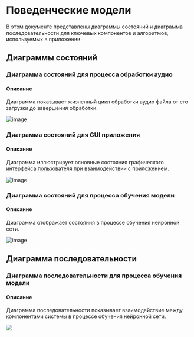 # Поведенческие модели

В этом документе представлены диаграммы состояний и диаграмма последовательности для ключевых компонентов и алгоритмов, используемых в приложении.

## Диаграммы состояний

### Диаграмма состояний для процесса обработки аудио

#### Описание
Диаграмма показывает жизненный цикл обработки аудио файла от его загрузки до завершения обработки.


![image](https://github.com/Retnug228/Lab3Orpo/assets/140345168/1e7f71f9-04ab-4c3a-a93e-f14621772102)


### Диаграмма состояний для GUI приложения

#### Описание
Диаграмма иллюстрирует основные состояния графического интерфейса пользователя при взаимодействии с приложением.


![image](https://github.com/Retnug228/Lab3Orpo/assets/140345168/e7cdeece-66c5-4b0d-9203-2ef1d5c57bbe)



### Диаграмма состояний для процесса обучения модели

#### Описание
Диаграмма отображает состояния в процессе обучения нейронной сети.


![image](https://github.com/Retnug228/Lab3Orpo/assets/140345168/6e0dbe15-ecc8-4626-9df8-eff712bf1a07)



## Диаграмма последовательности

### Диаграмма последовательности для процесса обучения модели

#### Описание
Диаграмма последовательности показывает взаимодействие между компонентами системы в процессе обучения нейронной сети.


[![](https://mermaid.ink/img/pako:eNp1Ur1OwzAQfhXLc3mBDJ2QIoZMKFsWK7EgQvkhdQZUVUpbAQNISCwwIHiFtKQkKrR9hfMbcec0CJSSJXf-fu7OvjH3k0Byi4_kZS5jXx6H4iwTkRcz_FKRqdAPUxEr5jIxYvAGW_jU91DjfwmlnsGK8j7dJrrtnvQRxxi9oEGl5yRmGC70XN-i1wYa_dBq3KPh0LYYPEEJO4SnsO4xGXyRDzUBTSuzUeag7NkwbqBBOYLYcUnZQY2z11Cpd11gWzWsoWTQMCxdILUylQvEF7DFqQ1aYbqBjb7T1399Xn93CauDFffTPSJSw5Ks9YzpKXpjYMYt_7kYm7QulUFy19bHTzHTb91ebetGb8UHPJJZJMIAH3tMRh5X5zKSHrcwDER24XEvniBP5Co5vYp9bqkslwOep4FQ3WJ0hzIIVZI57fKYHZp8AyqcMhQ?type=png)](https://mermaid.live/edit#pako:eNp1Ur1OwzAQfhXLc3mBDJ2QIoZMKFsWK7EgQvkhdQZUVUpbAQNISCwwIHiFtKQkKrR9hfMbcec0CJSSJXf-fu7OvjH3k0Byi4_kZS5jXx6H4iwTkRcz_FKRqdAPUxEr5jIxYvAGW_jU91DjfwmlnsGK8j7dJrrtnvQRxxi9oEGl5yRmGC70XN-i1wYa_dBq3KPh0LYYPEEJO4SnsO4xGXyRDzUBTSuzUeag7NkwbqBBOYLYcUnZQY2z11Cpd11gWzWsoWTQMCxdILUylQvEF7DFqQ1aYbqBjb7T1399Xn93CauDFffTPSJSw5Ks9YzpKXpjYMYt_7kYm7QulUFy19bHTzHTb91ebetGb8UHPJJZJMIAH3tMRh5X5zKSHrcwDER24XEvniBP5Co5vYp9bqkslwOep4FQ3WJ0hzIIVZI57fKYHZp8AyqcMhQ)
